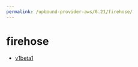 ```yaml
---
permalink: /upbound-provider-aws/0.21/firehose/
---
```


# firehose



* [v1beta1](v1beta1/index.md)